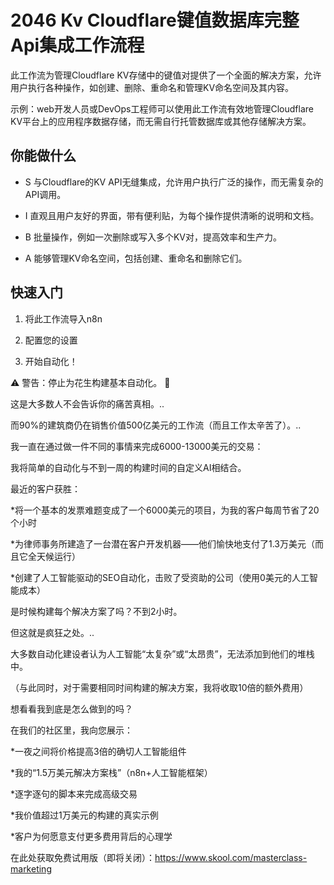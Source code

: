 # 2046 Kv Cloudflare键值数据库完整Api集成工作流程

此工作流为管理Cloudflare KV存储中的键值对提供了一个全面的解决方案，允许用户执行各种操作，如创建、删除、重命名和管理KV命名空间及其内容。

示例：web开发人员或DevOps工程师可以使用此工作流有效地管理Cloudflare KV平台上的应用程序数据存储，而无需自行托管数据库或其他存储解决方案。

## 你能做什么

- S 与Cloudflare的KV API无缝集成，允许用户执行广泛的操作，而无需复杂的API调用。

- I 直观且用户友好的界面，带有便利贴，为每个操作提供清晰的说明和文档。

- B 批量操作，例如一次删除或写入多个KV对，提高效率和生产力。

- A 能够管理KV命名空间，包括创建、重命名和删除它们。

## 快速入门

1.  将此工作流导入n8n

2.  配置您的设置

3.  开始自动化！

⚠️ 警告：停止为花生构建基本自动化。 🚫

这是大多数人不会告诉你的痛苦真相。..

而90%的建筑商仍在销售价值500亿美元的工作流（而且工作太辛苦了）。..

我一直在通过做一件不同的事情来完成6000-13000美元的交易：

我将简单的自动化与不到一周的构建时间的自定义AI相结合。

最近的客户获胜：

*将一个基本的发票难题变成了一个6000美元的项目，为我的客户每周节省了20个小时

*为律师事务所建造了一台潜在客户开发机器——他们愉快地支付了1.3万美元（而且它全天候运行）

*创建了人工智能驱动的SEO自动化，击败了受资助的公司（使用0美元的人工智能成本）

是时候构建每个解决方案了吗？不到2小时。

但这就是疯狂之处。..

大多数自动化建设者认为人工智能“太复杂”或“太昂贵”，无法添加到他们的堆栈中。

（与此同时，对于需要相同时间构建的解决方案，我将收取10倍的额外费用）

想看看我到底是怎么做到的吗？

在我们的社区里，我向您展示：

*一夜之间将价格提高3倍的确切人工智能组件

*我的“1.5万美元解决方案栈”（n8n+人工智能框架）

*逐字逐句的脚本来完成高级交易

*我价值超过1万美元的构建的真实示例

*客户为何愿意支付更多费用背后的心理学

在此处获取免费试用版（即将关闭）：https://www.skool.com/masterclass-marketing

